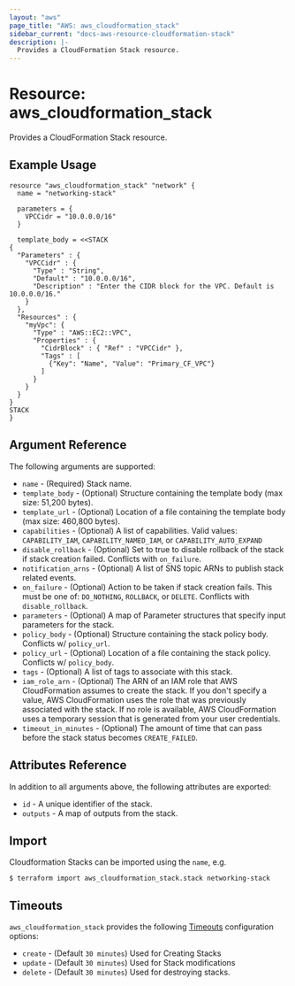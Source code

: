```yaml
---
layout: "aws"
page_title: "AWS: aws_cloudformation_stack"
sidebar_current: "docs-aws-resource-cloudformation-stack"
description: |-
  Provides a CloudFormation Stack resource.
---
```


# Resource: aws_cloudformation_stack

Provides a CloudFormation Stack resource.

## Example Usage

```hcl
resource "aws_cloudformation_stack" "network" {
  name = "networking-stack"

  parameters = {
    VPCCidr = "10.0.0.0/16"
  }

  template_body = <<STACK
{
  "Parameters" : {
    "VPCCidr" : {
      "Type" : "String",
      "Default" : "10.0.0.0/16",
      "Description" : "Enter the CIDR block for the VPC. Default is 10.0.0.0/16."
    }
  },
  "Resources" : {
    "myVpc": {
      "Type" : "AWS::EC2::VPC",
      "Properties" : {
        "CidrBlock" : { "Ref" : "VPCCidr" },
        "Tags" : [
          {"Key": "Name", "Value": "Primary_CF_VPC"}
        ]
      }
    }
  }
}
STACK
}
```

## Argument Reference

The following arguments are supported:

* `name` - (Required) Stack name.
* `template_body` - (Optional) Structure containing the template body (max size: 51,200 bytes).
* `template_url` - (Optional) Location of a file containing the template body (max size: 460,800 bytes).
* `capabilities` - (Optional) A list of capabilities.
  Valid values: `CAPABILITY_IAM`, `CAPABILITY_NAMED_IAM`, or `CAPABILITY_AUTO_EXPAND`
* `disable_rollback` - (Optional) Set to true to disable rollback of the stack if stack creation failed.
  Conflicts with `on_failure`.
* `notification_arns` - (Optional) A list of SNS topic ARNs to publish stack related events.
* `on_failure` - (Optional) Action to be taken if stack creation fails. This must be
  one of: `DO_NOTHING`, `ROLLBACK`, or `DELETE`. Conflicts with `disable_rollback`.
* `parameters` - (Optional) A map of Parameter structures that specify input parameters for the stack.
* `policy_body` - (Optional) Structure containing the stack policy body.
  Conflicts w/ `policy_url`.
* `policy_url` - (Optional) Location of a file containing the stack policy.
  Conflicts w/ `policy_body`.
* `tags` - (Optional) A list of tags to associate with this stack.
* `iam_role_arn` - (Optional) The ARN of an IAM role that AWS CloudFormation assumes to create the stack. If you don't specify a value, AWS CloudFormation uses the role that was previously associated with the stack. If no role is available, AWS CloudFormation uses a temporary session that is generated from your user credentials.
* `timeout_in_minutes` - (Optional) The amount of time that can pass before the stack status becomes `CREATE_FAILED`.

## Attributes Reference

In addition to all arguments above, the following attributes are exported:

* `id` - A unique identifier of the stack.
* `outputs` - A map of outputs from the stack.


## Import

Cloudformation Stacks can be imported using the `name`, e.g.

```
$ terraform import aws_cloudformation_stack.stack networking-stack
```


<a id="timeouts"></a>
## Timeouts

`aws_cloudformation_stack` provides the following
[Timeouts](/docs/configuration/resources.html#timeouts) configuration options:

- `create` - (Default `30 minutes`) Used for Creating Stacks
- `update` - (Default `30 minutes`) Used for Stack modifications
- `delete` - (Default `30 minutes`) Used for destroying stacks.
